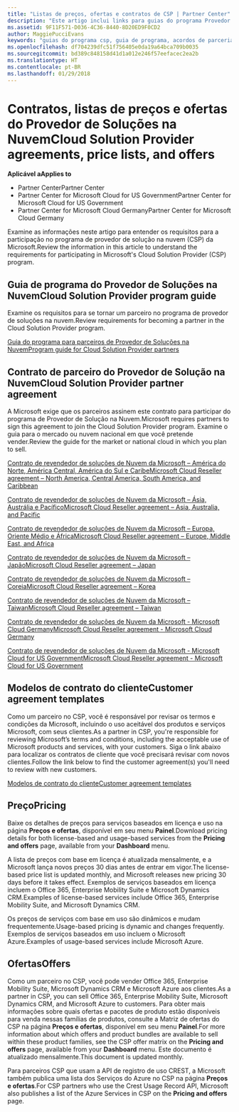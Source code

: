 ```yaml
---
title: "Listas de preços, ofertas e contratos de CSP | Partner Center"
description: "Este artigo inclui links para guias do programa Provedor de Soluções na Nuvem, contratos de parceiro, contratos do cliente, listas de preços e ofertas."
ms.assetid: 9F11F571-D036-4C36-8440-8D20ED9F0CD2
author: MaggiePucciEvans
keywords: "guias do programa csp, guia de programa, acordos de parceria, contrato do cliente, listas de preço, ofertas"
ms.openlocfilehash: df704239dfc51f756405e0da19a64bca709b0035
ms.sourcegitcommit: bd389c848158d41d1a012e246f57eefacec2ea2b
ms.translationtype: HT
ms.contentlocale: pt-BR
ms.lasthandoff: 01/29/2018
---
```

# <a name="cloud-solution-provider-agreements-price-lists-and-offers"></a><span data-ttu-id="e767a-104">Contratos, listas de preços e ofertas do Provedor de Soluções na Nuvem</span><span class="sxs-lookup"><span data-stu-id="e767a-104">Cloud Solution Provider agreements, price lists, and offers</span></span>

**<span data-ttu-id="e767a-105">Aplicável a</span><span class="sxs-lookup"><span data-stu-id="e767a-105">Applies to</span></span>**

-  <span data-ttu-id="e767a-106">Partner Center</span><span class="sxs-lookup"><span data-stu-id="e767a-106">Partner Center</span></span>
-  <span data-ttu-id="e767a-107">Partner Center for Microsoft Cloud for US Government</span><span class="sxs-lookup"><span data-stu-id="e767a-107">Partner Center for Microsoft Cloud for US Government</span></span>
-  <span data-ttu-id="e767a-108">Partner Center for Microsoft Cloud Germany</span><span class="sxs-lookup"><span data-stu-id="e767a-108">Partner Center for Microsoft Cloud Germany</span></span>


<span data-ttu-id="e767a-109">Examine as informações neste artigo para entender os requisitos para a participação no programa de provedor de solução na nuvem (CSP) da Microsoft.</span><span class="sxs-lookup"><span data-stu-id="e767a-109">Review the information in this article to understand the requirements for participating in Microsoft's Cloud Solution Provider (CSP) program.</span></span> 

## <a href="" id="programguide"></a><span data-ttu-id="e767a-110">Guia de programa do Provedor de Soluções na Nuvem</span><span class="sxs-lookup"><span data-stu-id="e767a-110">Cloud Solution Provider program guide</span></span>


<span data-ttu-id="e767a-111">Examine os requisitos para se tornar um parceiro no programa de provedor de soluções na nuvem.</span><span class="sxs-lookup"><span data-stu-id="e767a-111">Review requirements for becoming a partner in the Cloud Solution Provider program.</span></span>

[<span data-ttu-id="e767a-112">Guia do programa para parceiros de Provedor de Soluções na Nuvem</span><span class="sxs-lookup"><span data-stu-id="e767a-112">Program guide for Cloud Solution Provider partners</span></span>](http://go.microsoft.com/fwlink/p/?LinkId=617100)

## <a href="" id="partneragreement"></a><span data-ttu-id="e767a-113">Contrato de parceiro do Provedor de Solução na Nuvem</span><span class="sxs-lookup"><span data-stu-id="e767a-113">Cloud Solution Provider partner agreement</span></span>


<span data-ttu-id="e767a-114">A Microsoft exige que os parceiros assinem este contrato para participar do programa de Provedor de Solução na Nuvem.</span><span class="sxs-lookup"><span data-stu-id="e767a-114">Microsoft requires partners to sign this agreement to join the Cloud Solution Provider program.</span></span> <span data-ttu-id="e767a-115">Examine o guia para o mercado ou nuvem nacional em que você pretende vender.</span><span class="sxs-lookup"><span data-stu-id="e767a-115">Review the guide for the market or national cloud in which you plan to sell.</span></span>

[<span data-ttu-id="e767a-116">Contrato de revendedor de soluções de Nuvem da Microsoft – América do Norte, América Central, América do Sul e Caribe</span><span class="sxs-lookup"><span data-stu-id="e767a-116">Microsoft Cloud Reseller agreement – North America, Central America, South America, and Caribbean</span></span>](http://download.microsoft.com/download/2/C/8/2C8CAC17-FCE7-4F51-9556-4D77C7022DF5/MCRA2017_AOC_ENG_Sep20172_CR.pdf)

[<span data-ttu-id="e767a-117">Contrato de revendedor de soluções de Nuvem da Microsoft – Ásia, Austrália e Pacífico</span><span class="sxs-lookup"><span data-stu-id="e767a-117">Microsoft Cloud Reseller agreement – Asia, Australia, and Pacific</span></span>](http://download.microsoft.com/download/2/C/8/2C8CAC17-FCE7-4F51-9556-4D77C7022DF5/MCRA2017_APOC_ENG_Sep20172_CR.pdf)

[<span data-ttu-id="e767a-118">Contrato de revendedor de soluções de Nuvem da Microsoft – Europa, Oriente Médio e África</span><span class="sxs-lookup"><span data-stu-id="e767a-118">Microsoft Cloud Reseller agreement – Europe, Middle East, and Africa</span></span>](http://download.microsoft.com/download/2/C/8/2C8CAC17-FCE7-4F51-9556-4D77C7022DF5/MCRA2017_EOC_ENG_Sep20172_CR.pdf)

[<span data-ttu-id="e767a-119">Contrato de revendedor de soluções de Nuvem da Microsoft – Japão</span><span class="sxs-lookup"><span data-stu-id="e767a-119">Microsoft Cloud Reseller agreement – Japan</span></span>](http://download.microsoft.com/download/2/C/8/2C8CAC17-FCE7-4F51-9556-4D77C7022DF5/MCRA2017_JPN_ENG_Sep20172_CR.pdf)

[<span data-ttu-id="e767a-120">Contrato de revendedor de soluções de Nuvem da Microsoft – Coreia</span><span class="sxs-lookup"><span data-stu-id="e767a-120">Microsoft Cloud Reseller agreement – Korea</span></span>](http://download.microsoft.com/download/2/C/8/2C8CAC17-FCE7-4F51-9556-4D77C7022DF5/MCRA2017_KOR_ENG_Sep20172_CR.pdf)

[<span data-ttu-id="e767a-121">Contrato de revendedor de soluções de Nuvem da Microsoft – Taiwan</span><span class="sxs-lookup"><span data-stu-id="e767a-121">Microsoft Cloud Reseller agreement – Taiwan</span></span>](http://download.microsoft.com/download/2/C/8/2C8CAC17-FCE7-4F51-9556-4D77C7022DF5/MCRA2017_TAI_ENG_Sep20172_CR.pdf)

[<span data-ttu-id="e767a-122">Contrato de revendedor de soluções de Nuvem da Microsoft - Microsoft Cloud Germany</span><span class="sxs-lookup"><span data-stu-id="e767a-122">Microsoft Cloud Reseller agreement - Microsoft Cloud Germany</span></span>](http://download.microsoft.com/download/2/C/8/2C8CAC17-FCE7-4F51-9556-4D77C7022DF5/MCA2017Agr_EMEA_EU-EFTA_GER_ENG_Sep20173_GermanCloud.pdf)

[<span data-ttu-id="e767a-123">Contrato de revendedor de soluções de Nuvem da Microsoft - Microsoft Cloud for US Government</span><span class="sxs-lookup"><span data-stu-id="e767a-123">Microsoft Cloud Reseller agreement - Microsoft Cloud for US Government</span></span>](http://download.microsoft.com/download/2/C/8/2C8CAC17-FCE7-4F51-9556-4D77C7022DF5/MCRA2017_AOC_USGCC_ENG_Sep20172_CR.pdf)

## <a href="" id="customeragreementtemplate"></a><span data-ttu-id="e767a-124">Modelos de contrato do cliente</span><span class="sxs-lookup"><span data-stu-id="e767a-124">Customer agreement templates</span></span>


<span data-ttu-id="e767a-125">Como um parceiro no CSP, você é responsável por revisar os termos e condições da Microsoft, incluindo o uso aceitável dos produtos e serviços Microsoft, com seus clientes.</span><span class="sxs-lookup"><span data-stu-id="e767a-125">As a partner in CSP, you're responsible for reviewing Microsoft’s terms and conditions, including the acceptable use of Microsoft products and services, with your customers.</span></span> <span data-ttu-id="e767a-126">Siga o link abaixo para localizar os contratos de cliente que você precisará revisar com novos clientes.</span><span class="sxs-lookup"><span data-stu-id="e767a-126">Follow the link below to find the customer agreement(s) you'll need to review with new customers.</span></span> 

[<span data-ttu-id="e767a-127">Modelos de contrato do cliente</span><span class="sxs-lookup"><span data-stu-id="e767a-127">Customer agreement templates</span></span>](agreements.md)

## <a name="pricing"></a><span data-ttu-id="e767a-128">Preço</span><span class="sxs-lookup"><span data-stu-id="e767a-128">Pricing</span></span>


<span data-ttu-id="e767a-129">Baixe os detalhes de preços para serviços baseados em licença e uso na página **Preços e ofertas**, disponível em seu menu **Painel**.</span><span class="sxs-lookup"><span data-stu-id="e767a-129">Download pricing details for both license-based and usage-based services from the **Pricing and offers** page, available from your **Dashboard** menu.</span></span> 

<span data-ttu-id="e767a-130">A lista de preços com base em licença é atualizada mensalmente, e a Microsoft lança novos preços 30 dias antes de entrar em vigor.</span><span class="sxs-lookup"><span data-stu-id="e767a-130">The license-based price list is updated monthly, and Microsoft releases new pricing 30 days before it takes effect.</span></span> <span data-ttu-id="e767a-131">Exemplos de serviços baseados em licença incluem o Office 365, Enterprise Mobility Suite e Microsoft Dynamics CRM.</span><span class="sxs-lookup"><span data-stu-id="e767a-131">Examples of license-based services include Office 365, Enterprise Mobility Suite, and Microsoft Dynamics CRM.</span></span> 

<span data-ttu-id="e767a-132">Os preços de serviços com base em uso são dinâmicos e mudam frequentemente.</span><span class="sxs-lookup"><span data-stu-id="e767a-132">Usage-based pricing is dynamic and changes frequently.</span></span> <span data-ttu-id="e767a-133">Exemplos de serviços baseados em uso incluem o Microsoft Azure.</span><span class="sxs-lookup"><span data-stu-id="e767a-133">Examples of usage-based services include Microsoft Azure.</span></span>


## <a name="offers"></a><span data-ttu-id="e767a-134">Ofertas</span><span class="sxs-lookup"><span data-stu-id="e767a-134">Offers</span></span>


<span data-ttu-id="e767a-135">Como um parceiro no CSP, você pode vender Office 365, Enterprise Mobility Suite, Microsoft Dynamics CRM e Microsoft Azure aos clientes.</span><span class="sxs-lookup"><span data-stu-id="e767a-135">As a partner in CSP, you can sell Office 365, Enterprise Mobility Suite, Microsoft Dynamics CRM, and Microsoft Azure to customers.</span></span> <span data-ttu-id="e767a-136">Para obter mais informações sobre quais ofertas e pacotes de produto estão disponíveis para venda nessas famílias de produtos, consulte a Matriz de ofertas do CSP na página **Preços e ofertas**, disponível em seu menu **Painel**.</span><span class="sxs-lookup"><span data-stu-id="e767a-136">For more information about which offers and product bundles are available to sell within these product families, see the CSP offer matrix on the **Pricing and offers** page, available from your **Dashboard** menu.</span></span> <span data-ttu-id="e767a-137">Este documento é atualizado mensalmente.</span><span class="sxs-lookup"><span data-stu-id="e767a-137">This document is updated monthly.</span></span>

<span data-ttu-id="e767a-138">Para parceiros CSP que usam a API de registro de uso CREST, a Microsoft também publica uma lista dos Serviços do Azure no CSP na página **Preços e ofertas**.</span><span class="sxs-lookup"><span data-stu-id="e767a-138">For CSP partners who use the Crest Usage Record API, Microsoft also publishes a list of the Azure Services in CSP on the **Pricing and offers** page.</span></span>


